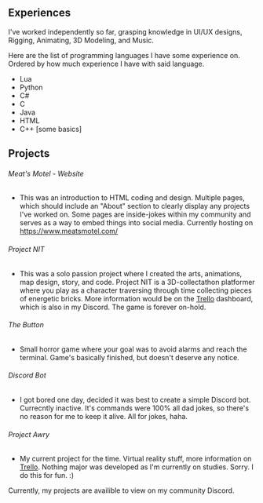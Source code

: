 
## Experiences
I've worked independently so far, grasping knowledge in UI/UX designs, Rigging, Animating, 3D Modeling, and Music.

Here are the list of programming languages I have some experience on. Ordered by how much experience I have with said language.

- Lua
- Python
- C#
- C
- Java
- HTML
- C++ [some basics]

## Projects

######  Meat's Motel - Website
- This was an introduction to HTML coding and design. Multiple pages, which should include an "About" section to clearly display any projects I've worked on. Some pages are inside-jokes within my community and serves as a way to embed things into social media. Currently hosting on https://www.meatsmotel.com/

######  Project NIT
- This was a solo passion project where I created the arts, animations, map design, story, and code. Project NIT is a 3D-collectathon platformer where you play as a character traversing through time collecting pieces of energetic bricks. More information would be on the [Trello](https://trello.com/b/NHEtUb2P/noob-in-time) dashboard, which is also in my Discord. The game is forever on-hold.

###### The Button
- Small horror game where your goal was to avoid alarms and reach the terminal. Game's basically finished, but doesn't deserve any notice.

######  Discord Bot
- I got bored one day, decided it was best to create a simple Discord bot. Currecntly inactive. It's commands were 100% all dad jokes, so there's no reason for me to keep it alive. All for jokes, haha.

######  Project Awry
- My current project for the time. Virtual reality stuff, more information on [Trello](https://trello.com/b/V6xknIOE/awry-vr). Nothing major was developed as I'm currently on studies. Sorry. I do this for fun. :)

Currently, my projects are availible to view on my community Discord.
